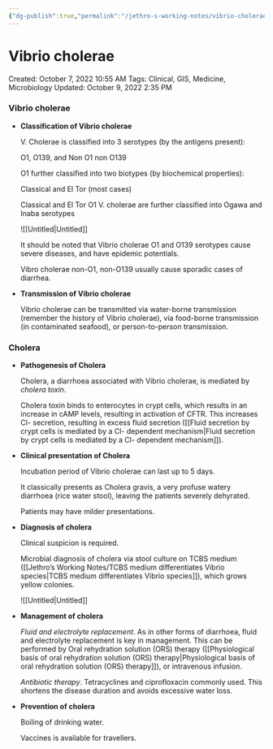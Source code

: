 ```yaml
---
{"dg-publish":true,"permalink":"/jethro-s-working-notes/vibrio-cholerae/","dgPassFrontmatter":true}
---
```



# Vibrio cholerae

Created: October 7, 2022 10:55 AM
Tags: Clinical, GIS, Medicine, Microbiology
Updated: October 9, 2022 2:35 PM

### Vibrio cholerae

- **Classification of Vibrio cholerae**
    
    
    V. Cholerae is classified into 3 serotypes (by the antigens present):
    
    O1, O139, and Non O1 non O139
    
    O1 further classified into two biotypes (by biochemical properties):
    
    Classical and El Tor (most cases)
    
    Classical and El Tor O1 V. cholerae are further classified into Ogawa and Inaba serotypes
    
    ![[Untitled\|Untitled]]
    
    It should be noted that Vibrio cholerae O1 and O139 serotypes cause severe diseases, and have epidemic potentials. 
    
    Vibro cholerae non-O1, non-O139 usually cause sporadic cases of diarrhea.
    
- **Transmission of Vibrio cholerae**
    
    Vibrio cholerae can be transmitted via water-borne transmission (remember the history of Vibrio cholerae), via food-borne transmission (in contaminated seafood), or person-to-person transmission.
    

### Cholera

- **Pathogenesis of Cholera**
    
    Cholera, a diarrhoea associated with Vibrio cholerae, is mediated by *cholera toxin*.
    
    Cholera toxin binds to enterocytes in crypt cells, which results in an increase in cAMP levels, resulting in activation of CFTR. This increases Cl- secretion, resulting in excess fluid secretion ([[Fluid secretion by crypt cells is mediated by a Cl- dependent mechanism\|Fluid secretion by crypt cells is mediated by a Cl- dependent mechanism]]).
    
- **Clinical presentation of Cholera**
    
    Incubation period of Vibrio cholerae can last up to 5 days.
    
    It classically presents as Cholera gravis, a very profuse watery diarrhoea (rice water stool), leaving the patients severely dehyrated.
    
    Patients may have milder presentations.
    
- **Diagnosis of cholera**
    
    Clinical suspicion is required.
    
    Microbial diagnosis of cholera via stool culture on TCBS medium ([[Jethro’s Working Notes/TCBS medium differentiates Vibrio species\|TCBS medium differentiates Vibrio species]]), which grows yellow colonies.
    
    ![[Untitled\|Untitled]]
    
- **Management of cholera**
    
    *Fluid and electrolyte replacement*. As in other forms of diarrhoea, fluid and electrolyte replacement is key in management. This can be performed by Oral rehydration solution (ORS) therapy ([[Physiological basis of oral rehydration solution (ORS) therapy\|Physiological basis of oral rehydration solution (ORS) therapy]]), or intravenous infusion.
    
    *Antibiotic therapy*. Tetracyclines and ciprofloxacin commonly used. This shortens the disease duration and avoids excessive water loss.
    
- **Prevention of cholera**
    
    Boiling of drinking water.
    
    Vaccines is available for travellers.
